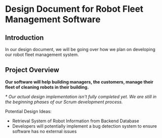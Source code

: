 # Design Document for Robot Fleet Management Software
## Introduction
In our design document, we will be going over how we plan on developing our robot fleet management system.

## Project Overview
**Our software will help building managers, the customers, manage their fleet of cleaning robots in their building.**

_* Our actual design implementation isn't fully completed yet. We are still in the beginning phases of our Scrum development process._

Potential Design Ideas:

* Retrieval System of Robot Information from Backend Database
* Developers will potentially implement a bug detection system to ensure software has no external issues

